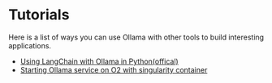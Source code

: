 # Tutorials

Here is a list of ways you can use Ollama with other tools to build interesting applications.

- [Using LangChain with Ollama in Python(offical)](./tutorials/langchainpy.md)
- [Starting Ollama service on O2 with singularity container](./tutorials/ollama_O2_start.md)

